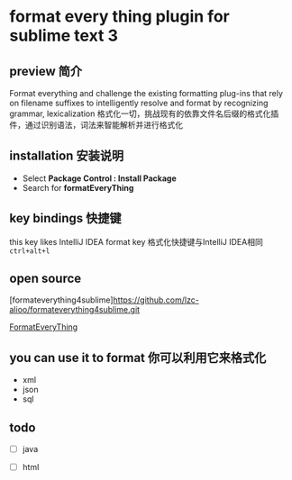 # format every thing plugin for sublime text 3
## preview 简介
Format everything and challenge the existing formatting plug-ins that rely on filename suffixes to intelligently resolve and format by recognizing grammar, lexicalization 
格式化一切，挑战现有的依靠文件名后缀的格式化插件，通过识别语法，词法来智能解析并进行格式化

## installation 安装说明
* Select **Package Control : Install Package**
* Search for **formatEveryThing**

## key bindings 快捷键
this key likes IntelliJ IDEA format key 格式化快捷键与IntelliJ IDEA相同
`ctrl+alt+l`

## open source
[formateverything4sublime]https://github.com/lzc-alioo/formateverything4sublime.git

[FormatEveryThing](https://gitee.com/alioo/FormatEveryThing)

## you can use it to format 你可以利用它来格式化
* xml
* json
* sql

## todo
- [ ] java
- [ ] html





